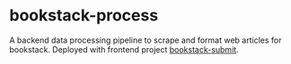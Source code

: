 # bookstack-process
A backend data processing pipeline to scrape and format web articles for bookstack. Deployed with frontend project [bookstack-submit](https://github.com/yaochu21/bookstack-submit).
